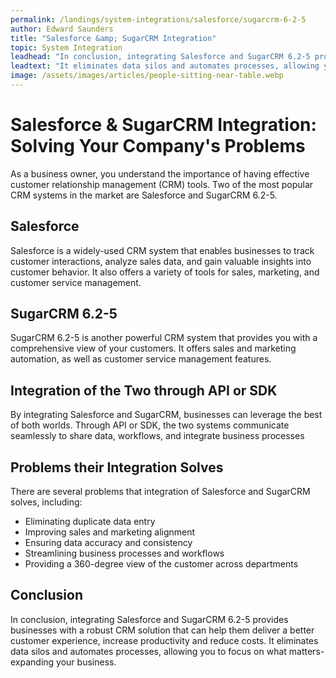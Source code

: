 ```yaml
---
permalink: /landings/system-integrations/salesforce/sugarcrm-6-2-5
author: Edward Saunders
title: "Salesforce &amp; SugarCRM Integration"
topic: System Integration
leadhead: "In conclusion, integrating Salesforce and SugarCRM 6.2-5 provides businesses with a robust CRM solution that can help them deliver a better customer experience, increase productivity and reduce costs"
leadtext: "It eliminates data silos and automates processes, allowing you to focus on what matters- expanding your business."
image: /assets/images/articles/people-sitting-near-table.webp
---
```

<div class="arttext">	<h1>Salesforce &amp; SugarCRM Integration: Solving Your Company's Problems</h1>
	<p>As a business owner, you understand the importance of having effective customer relationship management (CRM) tools. Two of the most popular CRM systems in the market are Salesforce and SugarCRM 6.2-5. </p>
	<h2>Salesforce</h2>
	<p>Salesforce is a widely-used CRM system that enables businesses to track customer interactions, analyze sales data, and gain valuable insights into customer behavior. It also offers a variety of tools for sales, marketing, and customer service management.</p>
	<h2>SugarCRM 6.2-5</h2>
	<p>SugarCRM 6.2-5 is another powerful CRM system that provides you with a comprehensive view of your customers. It offers sales and marketing automation, as well as customer service management features. </p>
	<h2>Integration of the Two through API or SDK</h2>
	<p>By integrating Salesforce and SugarCRM, businesses can leverage the best of both worlds. Through API or SDK, the two systems communicate seamlessly to share data, workflows, and integrate business processes</p>
	<h2>Problems their Integration Solves</h2>
	<p>There are several problems that integration of Salesforce and SugarCRM solves, including:</p>
	<ul>
		<li>Eliminating duplicate data entry</li>
		<li>Improving sales and marketing alignment</li>
		<li>Ensuring data accuracy and consistency</li>
		<li>Streamlining business processes and workflows</li>
		<li>Providing a 360-degree view of the customer across departments</li>
	</ul>
	<h2>Conclusion</h2>
	<p>In conclusion, integrating Salesforce and SugarCRM 6.2-5 provides businesses with a robust CRM solution that can help them deliver a better customer experience, increase productivity and reduce costs. It eliminates data silos and automates processes, allowing you to focus on what matters- expanding your business.</p>

</div>